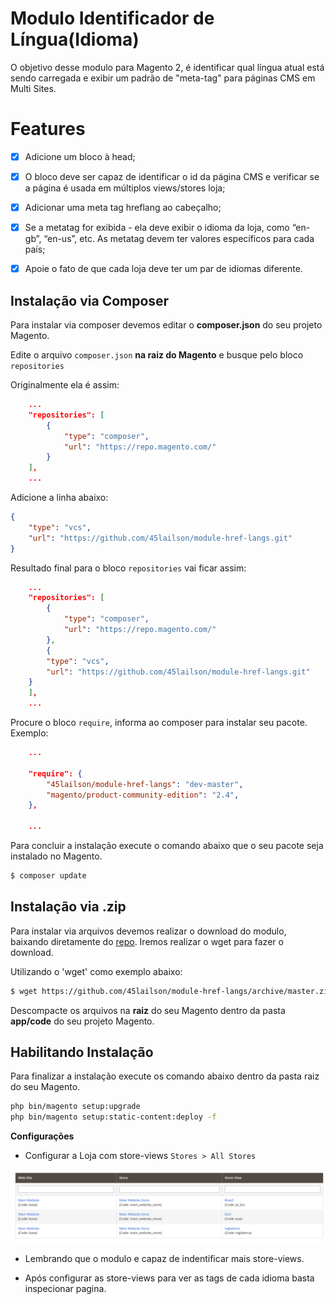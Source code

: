 # Modulo Identificador de Língua(Idioma)

O objetivo desse modulo para Magento 2, é identificar qual língua atual está sendo carregada e exibir um padrão de "meta-tag" para páginas CMS em Multi Sites.


# Features

 - [x] Adicione um bloco à head;
 - [x] O bloco deve ser capaz de identificar o id da página CMS e verificar se a página é usada em múltiplos views/stores loja;
 - [x] Adicionar uma meta tag hreflang ao cabeçalho;
 - [x] Se a metatag for exibida - ela deve exibir o idioma da loja, como “en-gb”, “en-us”, etc. As metatag devem ter valores específicos para cada país;
 - [x] Apoie o fato de que cada loja deve ter um par de idiomas diferente.


## Instalação via Composer

Para instalar via composer devemos editar o **composer.json** do seu projeto Magento.

Edite o arquivo `composer.json` **na raiz do Magento** e busque pelo bloco `repositories`

Originalmente ela é assim:

```json
    ...
    "repositories": [
        {
            "type": "composer",
            "url": "https://repo.magento.com/"
        }
    ],
    ...
```
Adicione a linha abaixo:
```json
{
	"type": "vcs",
	"url": "https://github.com/45lailson/module-href-langs.git"
}
```

Resultado final para o bloco `repositories` vai ficar assim:

```json
    ...
    "repositories": [
        {
            "type": "composer",
            "url": "https://repo.magento.com/"
        },
        {
	    "type": "vcs",
	    "url": "https://github.com/45lailson/module-href-langs.git"
	}
    ],
    ...
```
Procure o bloco `require`, informa ao composer para instalar seu pacote. Exemplo:

```json
    ...
    
    "require": {
        "45lailson/module-href-langs": "dev-master",
        "magento/product-community-edition": "2.4",
    },

    ...
```

Para concluir a instalação execute o comando abaixo que o seu pacote seja instalado no Magento.
```bash
$ composer update
```
## Instalação via .zip

Para instalar via arquivos devemos realizar o download do modulo, baixando diretamente do [repo](https://github.com/45lailson/module-href-langs). Iremos realizar o wget para fazer o download.

Utilizando o 'wget' como exemplo abaixo:
```bash
$ wget https://github.com/45lailson/module-href-langs/archive/master.zip
```
Descompacte os arquivos na **raiz** do seu Magento dentro da pasta **app/code** do seu projeto Magento.

## Habilitando Instalação

Para finalizar a instalação execute os comando abaixo dentro da pasta raiz do seu Magento.
```bash
php bin/magento setup:upgrade
php bin/magento setup:static-content:deploy -f
```

**Configurações** 

+ Configurar a Loja com store-views `Stores > All Stores `

![Configuraçao_Modulo](docs/store_views.png)

+ Lembrando que o modulo e capaz de indentificar mais store-views.

+ Após configurar as store-views para ver as tags de cada idioma basta inspecionar pagina.
